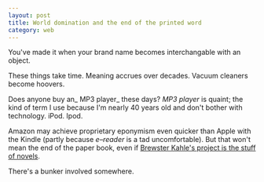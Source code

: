 ```yaml
---
layout: post
title: World domination and the end of the printed word
category: web
---
```


You've made it when your brand name becomes interchangable with an object.

These things take time. Meaning accrues over decades. Vacuum cleaners become hoovers.

Does anyone buy an_ MP3 player_ these days? _MP3 player_ is quaint; the kind of term I use because I'm nearly 40 years old and don't bother with technology. iPod. Ipod.

Amazon may achieve proprietary eponymism even quicker than Apple with the Kindle (partly because _e–reader_ is a tad uncomfortable). But that won't mean the end of the paper book, even if [Brewster Kahle's project is the stuff of novels](http://www.guardian.co.uk/books/2011/aug/01/internet-archive-books-brewster-kahle).

There's a bunker involved somewhere.
